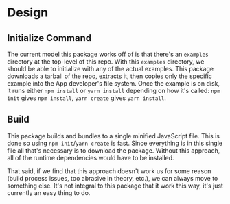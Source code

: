 # Design

## Initialize Command

The current model this package works off of is that there's an `examples` directory at the top-level of this repo.
With this `examples` directory, we should be able to initialize with any of the actual examples.
This package downloads a tarball of the repo, extracts it, then copies only the specific example into the App developer's file system.
Once the example is on disk, it runs either `npm install` or `yarn install` depending on how it's called:
`npm init` gives `npm install`, `yarn create` gives `yarn install`.

## Build

This package builds and bundles to a single minified JavaScript file.
This is done so using `npm init`/`yarn create` is fast.
Since everything is in this single file all that's necessary is to download the package.
Without this approach, all of the runtime dependencies would have to be installed.

That said, if we find that this approach doesn't work us for some reason (build process issues, too abrasive in theory, etc.),
we can always move to something else.
It's not integral to this package that it work this way, it's just currently an easy thing to do.
